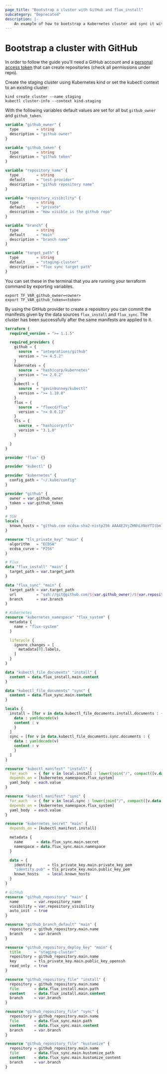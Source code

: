 ```yaml
---
page_title: "Bootstrap a cluster with GitHub and flux_install"
subcategory: "Deprecated"
description: |-
    An example of how to bootstrap a Kubernetes cluster and sync it with a GitHub repository.
---
```


# Bootstrap a cluster with GitHub

In order to follow the guide you'll need a GitHub account and a [personal access token](https://docs.github.com/en/authentication/keeping-your-account-and-data-secure/creating-a-personal-access-token)
that can create repositories (check all permissions under repo).

Create the staging cluster using Kubernetes kind or set the kubectl context to an existing cluster:
```
kind create cluster --name staging
kubectl cluster-info --context kind-staging
```

With the following variables default values are set for all but `github_owner` and `github_token`.
```terraform
variable "github_owner" {
  type        = string
  description = "github owner"
}

variable "github_token" {
  type        = string
  description = "github token"
}

variable "repository_name" {
  type        = string
  default     = "test-provider"
  description = "github repository name"
}

variable "repository_visibility" {
  type        = string
  default     = "private"
  description = "How visible is the github repo"
}

variable "branch" {
  type        = string
  default     = "main"
  description = "branch name"
}

variable "target_path" {
  type        = string
  default     = "staging-cluster"
  description = "flux sync target path"
}
```

You can set these in the terminal that you are running your terraform command by exporting variables.
```shell
export TF_VAR_github_owner=<owner>
export TF_VAR_github_token=<token>
```

By using the GitHub provider to create a repository you can commit the manifests given by the
data sources `flux_install` and `flux_sync`. The cluster has been successfully after the same
manifests are applied to it.
```terraform
terraform {
  required_version = ">= 1.1.5"

  required_providers {
    github = {
      source  = "integrations/github"
      version = ">= 4.5.2"
    }
    kubernetes = {
      source  = "hashicorp/kubernetes"
      version = ">= 2.0.2"
    }
    kubectl = {
      source  = "gavinbunney/kubectl"
      version = ">= 1.10.0"
    }
    flux = {
      source  = "fluxcd/flux"
      version = ">= 0.0.13"
    }
    tls = {
      source  = "hashicorp/tls"
      version = "3.1.0"
    }

  }
}

provider "flux" {}

provider "kubectl" {}

provider "kubernetes" {
  config_path = "~/.kube/config"
}

provider "github" {
  owner = var.github_owner
  token = var.github_token
}

# SSH
locals {
  known_hosts = "github.com ecdsa-sha2-nistp256 AAAAE2VjZHNhLXNoYTItbmlzdHAyNTYAAAAIbmlzdHAyNTYAAABBBEmKSENjQEezOmxkZMy7opKgwFB9nkt5YRrYMjNuG5N87uRgg6CLrbo5wAdT/y6v0mKV0U2w0WZ2YB/++Tpockg="
}

resource "tls_private_key" "main" {
  algorithm   = "ECDSA"
  ecdsa_curve = "P256"
}

# Flux
data "flux_install" "main" {
  target_path = var.target_path
}

data "flux_sync" "main" {
  target_path = var.target_path
  url         = "ssh://git@github.com/${var.github_owner}/${var.repository_name}.git"
  branch      = var.branch
}

# Kubernetes
resource "kubernetes_namespace" "flux_system" {
  metadata {
    name = "flux-system"
  }

  lifecycle {
    ignore_changes = [
      metadata[0].labels,
    ]
  }
}

data "kubectl_file_documents" "install" {
  content = data.flux_install.main.content
}

data "kubectl_file_documents" "sync" {
  content = data.flux_sync.main.content
}

locals {
  install = [for v in data.kubectl_file_documents.install.documents : {
    data : yamldecode(v)
    content : v
    }
  ]
  sync = [for v in data.kubectl_file_documents.sync.documents : {
    data : yamldecode(v)
    content : v
    }
  ]
}

resource "kubectl_manifest" "install" {
  for_each   = { for v in local.install : lower(join("/", compact([v.data.apiVersion, v.data.kind, lookup(v.data.metadata, "namespace", ""), v.data.metadata.name]))) => v.content }
  depends_on = [kubernetes_namespace.flux_system]
  yaml_body  = each.value
}

resource "kubectl_manifest" "sync" {
  for_each   = { for v in local.sync : lower(join("/", compact([v.data.apiVersion, v.data.kind, lookup(v.data.metadata, "namespace", ""), v.data.metadata.name]))) => v.content }
  depends_on = [kubernetes_namespace.flux_system]
  yaml_body  = each.value
}

resource "kubernetes_secret" "main" {
  depends_on = [kubectl_manifest.install]

  metadata {
    name      = data.flux_sync.main.secret
    namespace = data.flux_sync.main.namespace
  }

  data = {
    identity       = tls_private_key.main.private_key_pem
    "identity.pub" = tls_private_key.main.public_key_pem
    known_hosts    = local.known_hosts
  }
}

# GitHub
resource "github_repository" "main" {
  name       = var.repository_name
  visibility = var.repository_visibility
  auto_init  = true
}

resource "github_branch_default" "main" {
  repository = github_repository.main.name
  branch     = var.branch
}

resource "github_repository_deploy_key" "main" {
  title      = "staging-cluster"
  repository = github_repository.main.name
  key        = tls_private_key.main.public_key_openssh
  read_only  = true
}

resource "github_repository_file" "install" {
  repository = github_repository.main.name
  file       = data.flux_install.main.path
  content    = data.flux_install.main.content
  branch     = var.branch
}

resource "github_repository_file" "sync" {
  repository = github_repository.main.name
  file       = data.flux_sync.main.path
  content    = data.flux_sync.main.content
  branch     = var.branch
}

resource "github_repository_file" "kustomize" {
  repository = github_repository.main.name
  file       = data.flux_sync.main.kustomize_path
  content    = data.flux_sync.main.kustomize_content
  branch     = var.branch
}
```

